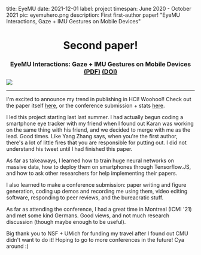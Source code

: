 title: EyeMU
date: 2021-12-01
label: project
timespan: June 2020 - October 2021
pic: eyemuhero.png
description: First first-author paper! "EyeMU Interactions, Gaze + IMU Gestures on Mobile Devices"

<h1 style="text-align:center;"> Second paper! </h1>

<h3 style="text-align:center; margin-bottom:0px;" >
	EyeMU Interactions: Gaze + IMU Gestures on Mobile Devices
	<a href="{{ url_for('static',filename='ICMI_EyeMU.pdf') }}" target="_blank">(PDF)</a> 
	<a href="https://dl.acm.org/doi/abs/10.1145/3462244.3479938" target="_blank">(DOI)</a> 
</h3>
<img style="margin-top:10px;" class="d-block mx-auto" src="{{ url_for('static',filename='eyemuhero.png') }}"/>
<hr>

I'm excited to announce my trend in publishing in HCI! Woohoo!! Check out the paper itself <a href="https://dl.acm.org/doi/abs/10.1145/3462244.3479938" target="_blank">here</a>, or the conference submission + stats <a href="https://dl.acm.org/doi/abs/10.1145/3462244.3479938" target="_blank">here</a>.

I led this project starting last last summer. I had actually begun coding a smartphone eye tracker with my friend when I found out Karan was working on the same thing with his friend, and we decided to merge with me as the lead. Good times. Like Yang Zhang says, when you're the first author, there's a lot of little fires that you are responsible for putting out. I did not understand his tweet until I had finished this paper. 

As far as takeaways, I learned how to train huge neural networks on massive data, how to deploy them on smartphones through Tensorflow.JS, and how to ask other researchers for help implementing their papers. 

I also learned to make a conference submission: paper writing and figure generation, coding up demos and recording me using them, video editing software, responding to peer reviews, and the bureacratic stuff.

As far as attending the conference, I had a great time in Montreal (ICMI '21) and met some kind Germans. Good views, and not much research discussion (though maybe enough to be useful).


Big thank you to NSF + UMich for funding my travel after I found out CMU didn't want to do it! Hoping to go to more conferences in the future! Cya around :)
